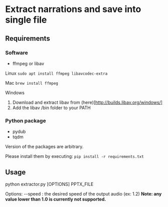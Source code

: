 # Extract narrations and save into single file
## Requirements

### Software
- ffmpeg or libav

Linux
`sudo apt install ffmpeg libavcodec-extra`

Mac
`brew install ffmpeg`

Windows
1. Download and extract libav from (here)[http://builds.libav.org/windows/]
2. Add the libav /bin folder to your PATH

### Python package
- pydub
- tqdm

Version of the packages are arbitrary.

Please install them by executing:
`pip install -r requirements.txt`

## Usage

python extractor.py [OPTIONS] PPTX_FILE

Options:
 --speed : the desired speed of the output audio (ex: 1.2) **Note: any value lower than 1.0 is currently not supported.**